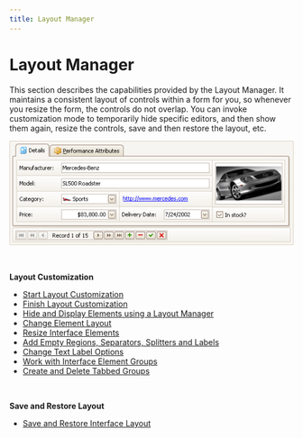 ```yaml
---
title: Layout Manager
---
```

# Layout Manager
This section describes the capabilities provided by the Layout Manager. It maintains a consistent layout of controls within a form for you, so whenever you resize the form, the controls do not overlap. You can invoke customization mode to temporarily hide specific editors, and then show them again, resize the controls, save and then restore the layout, etc.

![EndUser_Win_LayoutControl](../images/img9055.png)

&nbsp;

**Layout Customization**
* [Start Layout Customization](layout-manager/layout-customization/start-layout-customization.md)
* [Finish Layout Customization](layout-manager/layout-customization/finish-layout-customization.md)
* [Hide and Display Elements using a Layout Manager](layout-manager/layout-customization/hide-and-display-elements-using-a-layout-manager.md)
* [Change Element Layout](layout-manager/layout-customization/change-element-layout.md)
* [Resize Interface Elements](layout-manager/layout-customization/resize-interface-elements.md)
* [Add Empty Regions, Separators, Splitters and Labels](layout-manager/layout-customization/add-empty-regions-separators-splitters-and-labels.md)
* [Change Text Label Options](layout-manager/layout-customization/change-text-label-options.md)
* [Work with Interface Element Groups](layout-manager/layout-customization/work-with-interface-element-groups.md)
* [Create and Delete Tabbed Groups](layout-manager/layout-customization/create-and-delete-tabbed-groups.md)

&nbsp;

**Save and Restore Layout**
* [Save and Restore Interface Layout](layout-manager/save-and-restore-layout/save-and-restore-interface-layout.md)